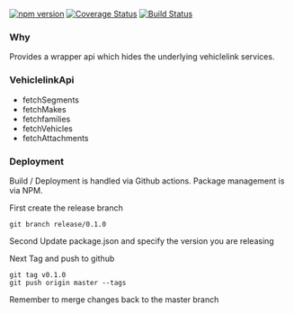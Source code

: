 [![npm version](https://badge.fury.io/js/%40sealink%2Fvehiclelink.svg)](https://badge.fury.io/js/%40sealink%2Fvehiclelink)
[![Coverage Status](https://coveralls.io/repos/github/sealink/vehiclelink-js/badge.svg?branch=master)](https://coveralls.io/github/sealink/vehiclelink-js?branch=master)
[![Build Status](https://github.com/sealink/vehiclelink-js/workflows/Build%20and%20Test/badge.svg?branch=master)](https://github.com/sealink/vehiclelink-js/actions)

### Why

Provides a wrapper api which hides the underlying vehiclelink services.

### VehiclelinkApi

- fetchSegments
- fetchMakes
- fetchfamilies
- fetchVehicles
- fetchAttachments

### Deployment

Build / Deployment is handled via Github actions.
Package management is via NPM.

First create the release branch

```
git branch release/0.1.0
```

Second Update package.json and specify the version you are releasing

Next Tag and push to github

```
git tag v0.1.0
git push origin master --tags
```

Remember to merge changes back to the master branch
